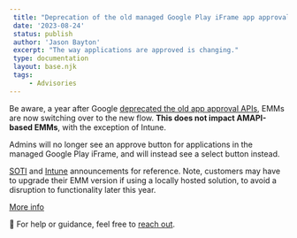 ```yaml
---
 title: "Deprecation of the old managed Google Play iFrame app approval flow"
 date: '2023-08-24'
 status: publish
 author: 'Jason Bayton'
 excerpt: "The way applications are approved is changing."
 type: documentation
 layout: base.njk
 tags:
     - Advisories
---
```

Be aware, a year after Google [deprecated the old app approval APIs](https://developers.google.com/android/work/deprecations#app_approval_september_1_2022), EMMs are now switching over to the new flow. **This does not impact AMAPI-based EMMs**, with the exception of Intune.

Admins will no longer see an approve button for applications in the managed Google Play iFrame, and will instead see a select button instead.

[SOTI](https://discussions.soti.net/articles/google-managed-playstore-emm-deprecations-coming-in-december-1-2023-1) and [Intune](https://techcommunity.microsoft.com/t5/intune-customer-success/support-tip-intune-moving-to-support-new-google-play-android/ba-p/3849875) announcements for reference. Note, customers may have to upgrade their EMM version if using a locally hosted solution, to avoid a disruption to functionality later this year.

[More info](/android/google-play-iframe-approval-change/)

🛟 For help or guidance, feel free to [reach out](/support/).